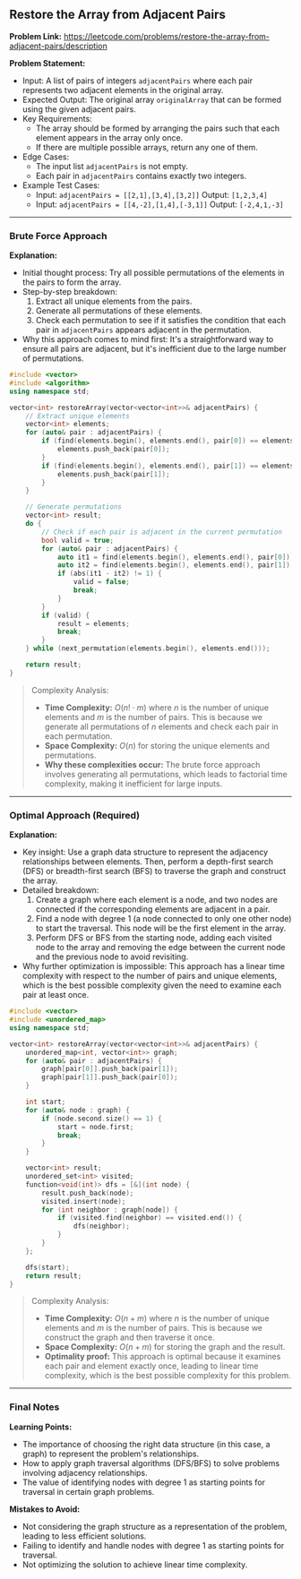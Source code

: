 ## Restore the Array from Adjacent Pairs
**Problem Link:** https://leetcode.com/problems/restore-the-array-from-adjacent-pairs/description

**Problem Statement:**
- Input: A list of pairs of integers `adjacentPairs` where each pair represents two adjacent elements in the original array.
- Expected Output: The original array `originalArray` that can be formed using the given adjacent pairs.
- Key Requirements:
  - The array should be formed by arranging the pairs such that each element appears in the array only once.
  - If there are multiple possible arrays, return any one of them.
- Edge Cases:
  - The input list `adjacentPairs` is not empty.
  - Each pair in `adjacentPairs` contains exactly two integers.
- Example Test Cases:
  - Input: `adjacentPairs = [[2,1],[3,4],[3,2]]`
    Output: `[1,2,3,4]`
  - Input: `adjacentPairs = [[4,-2],[1,4],[-3,1]]`
    Output: `[-2,4,1,-3]`

---

### Brute Force Approach
**Explanation:**
- Initial thought process: Try all possible permutations of the elements in the pairs to form the array.
- Step-by-step breakdown:
  1. Extract all unique elements from the pairs.
  2. Generate all permutations of these elements.
  3. Check each permutation to see if it satisfies the condition that each pair in `adjacentPairs` appears adjacent in the permutation.
- Why this approach comes to mind first: It's a straightforward way to ensure all pairs are adjacent, but it's inefficient due to the large number of permutations.

```cpp
#include <vector>
#include <algorithm>
using namespace std;

vector<int> restoreArray(vector<vector<int>>& adjacentPairs) {
    // Extract unique elements
    vector<int> elements;
    for (auto& pair : adjacentPairs) {
        if (find(elements.begin(), elements.end(), pair[0]) == elements.end()) {
            elements.push_back(pair[0]);
        }
        if (find(elements.begin(), elements.end(), pair[1]) == elements.end()) {
            elements.push_back(pair[1]);
        }
    }

    // Generate permutations
    vector<int> result;
    do {
        // Check if each pair is adjacent in the current permutation
        bool valid = true;
        for (auto& pair : adjacentPairs) {
            auto it1 = find(elements.begin(), elements.end(), pair[0]);
            auto it2 = find(elements.begin(), elements.end(), pair[1]);
            if (abs(it1 - it2) != 1) {
                valid = false;
                break;
            }
        }
        if (valid) {
            result = elements;
            break;
        }
    } while (next_permutation(elements.begin(), elements.end()));

    return result;
}
```

> Complexity Analysis:
> - **Time Complexity:** $O(n! \cdot m)$ where $n$ is the number of unique elements and $m$ is the number of pairs. This is because we generate all permutations of $n$ elements and check each pair in each permutation.
> - **Space Complexity:** $O(n)$ for storing the unique elements and permutations.
> - **Why these complexities occur:** The brute force approach involves generating all permutations, which leads to factorial time complexity, making it inefficient for large inputs.

---

### Optimal Approach (Required)
**Explanation:**
- Key insight: Use a graph data structure to represent the adjacency relationships between elements. Then, perform a depth-first search (DFS) or breadth-first search (BFS) to traverse the graph and construct the array.
- Detailed breakdown:
  1. Create a graph where each element is a node, and two nodes are connected if the corresponding elements are adjacent in a pair.
  2. Find a node with degree 1 (a node connected to only one other node) to start the traversal. This node will be the first element in the array.
  3. Perform DFS or BFS from the starting node, adding each visited node to the array and removing the edge between the current node and the previous node to avoid revisiting.
- Why further optimization is impossible: This approach has a linear time complexity with respect to the number of pairs and unique elements, which is the best possible complexity given the need to examine each pair at least once.

```cpp
#include <vector>
#include <unordered_map>
using namespace std;

vector<int> restoreArray(vector<vector<int>>& adjacentPairs) {
    unordered_map<int, vector<int>> graph;
    for (auto& pair : adjacentPairs) {
        graph[pair[0]].push_back(pair[1]);
        graph[pair[1]].push_back(pair[0]);
    }

    int start;
    for (auto& node : graph) {
        if (node.second.size() == 1) {
            start = node.first;
            break;
        }
    }

    vector<int> result;
    unordered_set<int> visited;
    function<void(int)> dfs = [&](int node) {
        result.push_back(node);
        visited.insert(node);
        for (int neighbor : graph[node]) {
            if (visited.find(neighbor) == visited.end()) {
                dfs(neighbor);
            }
        }
    };

    dfs(start);
    return result;
}
```

> Complexity Analysis:
> - **Time Complexity:** $O(n + m)$ where $n$ is the number of unique elements and $m$ is the number of pairs. This is because we construct the graph and then traverse it once.
> - **Space Complexity:** $O(n + m)$ for storing the graph and the result.
> - **Optimality proof:** This approach is optimal because it examines each pair and element exactly once, leading to linear time complexity, which is the best possible complexity for this problem.

---

### Final Notes

**Learning Points:**
- The importance of choosing the right data structure (in this case, a graph) to represent the problem's relationships.
- How to apply graph traversal algorithms (DFS/BFS) to solve problems involving adjacency relationships.
- The value of identifying nodes with degree 1 as starting points for traversal in certain graph problems.

**Mistakes to Avoid:**
- Not considering the graph structure as a representation of the problem, leading to less efficient solutions.
- Failing to identify and handle nodes with degree 1 as starting points for traversal.
- Not optimizing the solution to achieve linear time complexity.